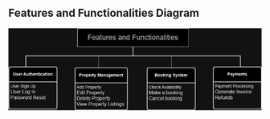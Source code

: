 ## Features and Functionalities Diagram

![Features and Functionalities Diagram](./Features&functionalities.png)